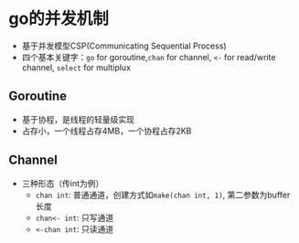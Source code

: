 # go的并发机制
- 基于并发模型CSP(Communicating Sequential Process)
- 四个基本关键字：`go` for goroutine,`chan` for channel, `<-` for read/write channel, `select` for multiplux

## Goroutine
- 基于协程，是线程的轻量级实现
- 占存小，一个线程占存4MB，一个协程占存2KB

## Channel
- 三种形态（传int为例）
  - `chan int`: 普通通道，创建方式如`make(chan int, 1)`, 第二参数为buffer长度
  - `chan<- int`: 只写通道
  - `<-chan int`: 只读通道
